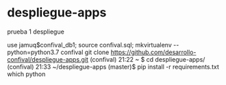 # despliegue-apps
prueba 1 despliegue

use jamuq$confival_db1; source confival.sql;
mkvirtualenv --python=python3.7 confival
git clone https://github.com/desarrollo-confival/despliegue-apps.git
(confival) 21:22 ~ $ cd despliegue-apps/
(confival) 21:33 ~/despliegue-apps (master)$ pip install -r requirements.txt
which python

